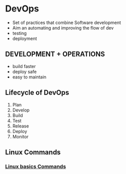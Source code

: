 # DevOps
- Set of practices that combine Software development
- Aim an automating and improving the flow of dev
- testing
- deployment
## DEVELOPMENT + OPERATIONS
- build faster
- deploy safe
- easy to maintain

## Lifecycle of DevOps
1. Plan
2. Develop
3. Build
4. Test
5. Release
6. Deploy
7. Monitor

## Linux Commands
### [Linux basics Commands](/linux.md)